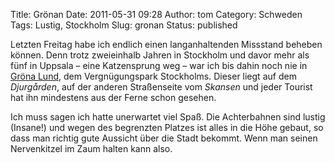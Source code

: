 Title: Grönan
Date: 2011-05-31 09:28
Author: tom
Category: Schweden
Tags: Lustig, Stockholm
Slug: gronan
Status: published

Letzten Freitag habe ich endlich einen langanhaltenden Missstand beheben
können. Denn trotz zweieinhalb Jahren in Stockholm und davor mehr als
fünf in Uppsala – eine Katzensprung weg – war ich bis dahin noch nie in
[Gröna Lund](http://de.wikipedia.org/wiki/Gr%C3%B6na_Lund), dem
Vergnügungspark Stockholms. Dieser liegt auf dem *Djurgården*, auf der
anderen Straßenseite vom *Skansen* und jeder Tourist hat ihn mindestens
aus der Ferne schon gesehen.

Ich muss sagen ich hatte unerwartet viel Spaß. Die Achterbahnen sind
lustig (Insane!) und wegen des begrenzten Platzes ist alles in die Höhe
gebaut, so dass man richtig gute Aussicht über die Stadt bekommt. Wenn
man seinen Nervenkitzel im Zaum halten kann also.


